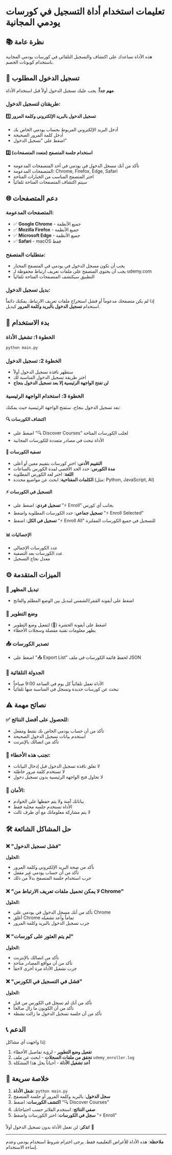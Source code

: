 # تعليمات استخدام أداة التسجيل في كورسات يودمي المجانية

## 📚 نظرة عامة

هذه الأداة تساعدك على اكتشاف والتسجيل التلقائي في كورسات يودمي المجانية باستخدام كوبونات الخصم.

## 🔐 تسجيل الدخول المطلوب

**مهم جداً**: يجب عليك تسجيل الدخول أولاً قبل استخدام الأداة.

### طريقتان لتسجيل الدخول:

#### 1️⃣ **تسجيل الدخول بالبريد الإلكتروني وكلمة المرور**
- أدخل البريد الإلكتروني المربوط بحساب يودمي الخاص بك
- أدخل كلمة المرور الصحيحة
- اضغط على "تسجيل الدخول"

#### 2️⃣ **استخدام جلسة المتصفح (متعدد المتصفحات)**
- تأكد من أنك مسجل الدخول في يودمي في أحد المتصفحات المدعومة
- المتصفحات المدعومة: Chrome, Firefox, Edge, Safari
- اختر المتصفح المناسب من الخيارات المتاحة
- سيتم اكتشاف المتصفحات المتاحة تلقائياً

## 🌐 دعم المتصفحات

### المتصفحات المدعومة:
- ✅ **Google Chrome** - جميع الأنظمة
- ✅ **Mozilla Firefox** - جميع الأنظمة
- ✅ **Microsoft Edge** - جميع الأنظمة
- ✅ **Safari** - macOS فقط

### متطلبات المتصفح:
- يجب أن تكون مسجل الدخول في يودمي في المتصفح المختار
- يجب أن يحتوي المتصفح على ملفات تعريف ارتباط محفوظة لـ udemy.com
- التطبيق سيكتشف المتصفحات المتاحة تلقائياً

### بديل تسجيل الدخول:
إذا لم يكن متصفحك مدعوماً أو فشل استخراج ملفات تعريف الارتباط، يمكنك دائماً استخدام **تسجيل الدخول بالبريد وكلمة المرور** كبديل.

## 🚀 بدء الاستخدام

### الخطوة 1: تشغيل الأداة
```bash
python main.py
```

### الخطوة 2: تسجيل الدخول
- ستظهر نافذة تسجيل الدخول أولاً
- اختر طريقة تسجيل الدخول المناسبة لك
- **لن تفتح الواجهة الرئيسية إلا بعد تسجيل الدخول بنجاح**

### الخطوة 3: استخدام الواجهة الرئيسية
بعد تسجيل الدخول بنجاح، ستفتح الواجهة الرئيسية حيث يمكنك:

#### 🔍 **اكتشاف الكورسات**
- اضغط على "🔍 Discover Courses" لجلب الكورسات المتاحة
- الأداة تبحث في مصادر متعددة للكورسات المجانية

#### 🎯 **تصفية الكورسات**
- **التقييم الأدنى**: اختر كورسات بتقييم معين أو أعلى
- **مدة الكورس**: حدد الحد الأقصى لمدة الكورس بالساعات  
- **اللغة**: اختر لغة الكورس المطلوبة
- **الكلمات المفتاحية**: ابحث عن مواضيع محددة (مثل: Python, JavaScript, AI)

#### ⚡ **التسجيل في الكورسات**
- **تسجيل فردي**: اضغط على "⚡ Enroll" بجانب أي كورس
- **تسجيل جماعي**: حدد الكورسات المطلوبة واضغط "⚡ Enroll Selected"
- **تسجيل في الكل**: اضغط "⚡ Enroll All" للتسجيل في جميع الكورسات المفلترة

#### 📊 **الإحصائيات**
- عدد الكورسات الإجمالي
- عدد الكورسات بعد التصفية
- معدل نجاح التسجيل

## ⚙️ الميزات المتقدمة

### 🌙 **تبديل المظهر**
- اضغط على أيقونة القمر/الشمس لتبديل بين الوضع المظلم والفاتح

### 🐛 **وضع التطوير**
- اضغط على أيقونة الحشرة (🐛) لتفعيل وضع التطوير
- يظهر معلومات تقنية مفصلة وسجلات الأخطاء

### 📤 **تصدير الكورسات**
- اضغط على "📤 Export List" لحفظ قائمة الكورسات في ملف JSON

### 🔄 **الجدولة التلقائية**
- الأداة تعمل تلقائياً كل يوم في الساعة 9:00 صباحاً
- تبحث عن كورسات جديدة وتسجل في المناسبة منها تلقائياً

## ⚠️ نصائح مهمة

### ✅ **للحصول على أفضل النتائج:**
- تأكد من أن حساب يودمي الخاص بك نشط ومفعل
- استخدم بيانات تسجيل الدخول الصحيحة
- تأكد من اتصالك بالإنترنت

### 🚫 **تجنب هذه الأخطاء:**
- لا تغلق نافذة تسجيل الدخول قبل إدخال البيانات
- لا تستخدم كلمة مرور خاطئة
- لا تحاول فتح الواجهة الرئيسية بدون تسجيل دخول

### 🔐 **الأمان:**
- بياناتك آمنة ولا يتم حفظها على الخوادم
- الأداة تستخدم جلسة محلية فقط
- لا يتم مشاركة معلوماتك مع أي طرف ثالث

## 🛠️ حل المشاكل الشائعة

### ❌ "فشل تسجيل الدخول"
**الحلول:**
- تأكد من صحة البريد الإلكتروني وكلمة المرور
- تأكد من أن حساب يودمي غير مقفل
- جرب استخدام جلسة المتصفح بدلاً من ذلك

### ❌ "لا يمكن تحميل ملفات تعريف الارتباط من Chrome"
**الحلول:**
- تأكد من أنك مسجل الدخول في يودمي على Chrome
- أغلق Chrome تماماً وأعد تشغيله
- جرب تسجيل الدخول بالبريد وكلمة المرور

### ❌ "لم يتم العثور على كورسات"
**الحلول:**
- تأكد من اتصالك بالإنترنت
- تأكد من أن مواقع المصادر متاحة
- جرب تشغيل الأداة مرة أخرى لاحقاً

### ❌ "فشل في التسجيل في الكورس"
**الحلول:**
- تأكد من أنك لم تسجل في الكورس من قبل
- تأكد من أن الكوبون ما زال صالحاً
- تأكد من أن جلسة تسجيل الدخول ما زالت نشطة

## 📞 الدعم

إذا واجهت أي مشاكل:

1. **تفعيل وضع التطوير** - لرؤية تفاصيل الأخطاء
2. **تحقق من ملفات السجلات** - ابحث عن ملف `udemy_enroller.log`
3. **أعد تشغيل الأداة** - أحياناً يحل هذا المشكلة

## 🎯 خلاصة سريعة

1. **شغل الأداة**: `python main.py`
2. **سجل الدخول**: بالبريد وكلمة المرور أو جلسة المتصفح  
3. **اكتشف الكورسات**: اضغط "🔍 Discover Courses"
4. **صفي النتائج**: استخدم الفلاتر حسب احتياجاتك
5. **سجل في الكورسات**: اختر الكورسات واضغط "⚡ Enroll"

**تذكر**: لن تعمل الأداة بدون تسجيل الدخول أولاً! 🔐

---

**ملاحظة**: هذه الأداة للأغراض التعليمية فقط. يرجى احترام شروط استخدام يودمي وعدم إساءة الاستخدام.
